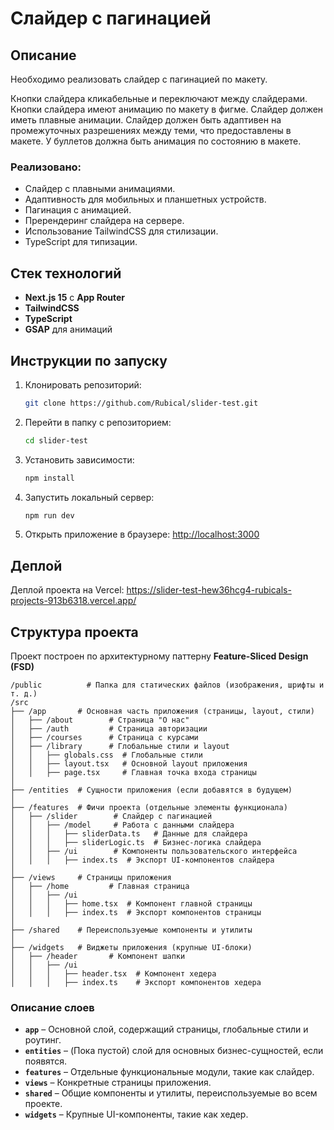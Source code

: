 # Слайдер с пагинацией

## Описание

Необходимо реализовать слайдер с пагинацией по макету.

Кнопки слайдера кликабельные и переключают между слайдерами.
Кнопки слайдера имеют анимацию по макету в фигме.
Слайдер должен иметь плавные анимации.
Слайдер должен быть адаптивен на промежуточных разрешениях между теми, что предоставлены в макете.
У буллетов должна быть анимация по состоянию в макете.


### Реализовано:
- Слайдер с плавными анимациями.
- Адаптивность для мобильных и планшетных устройств.
- Пагинация с анимацией.
- Пререндеринг слайдера на сервере.
- Использование TailwindCSS для стилизации.
- TypeScript для типизации.

## Стек технологий
- **Next.js 15** с **App Router**
- **TailwindCSS**
- **TypeScript**
- **GSAP** для анимаций

## Инструкции по запуску

1. Клонировать репозиторий:
    ```bash
    git clone https://github.com/Rubical/slider-test.git
    ```
   
2. Перейти в папку с репозиторием:
    ```bash
    cd slider-test
    ```

3. Установить зависимости:
    ```bash
    npm install
    ```

4. Запустить локальный сервер:
    ```bash
    npm run dev
    ```

5. Открыть приложение в браузере:
   [http://localhost:3000](http://localhost:3000)

## Деплой

Деплой проекта на Vercel:
https://slider-test-hew36hcg4-rubicals-projects-913b6318.vercel.app/


## Структура проекта

Проект построен по архитектурному паттерну **Feature-Sliced Design (FSD)**

```
/public          # Папка для статических файлов (изображения, шрифты и т. д.)
/src            
├── /app       # Основная часть приложения (страницы, layout, стили)
│   ├── /about        # Страница "О нас"
│   ├── /auth         # Страница авторизации
│   ├── /courses      # Страница с курсами
│   ├── /library      # Глобальные стили и layout
│   │   ├── globals.css  # Глобальные стили
│   │   ├── layout.tsx   # Основной layout приложения
│   │   ├── page.tsx     # Главная точка входа страницы
│
├── /entities  # Сущности приложения (если добавятся в будущем)
│
├── /features  # Фичи проекта (отдельные элементы функционала)
│   ├── /slider        # Слайдер с пагинацией
│   │   ├── /model     # Работа с данными слайдера
│   │   │   ├── sliderData.ts   # Данные для слайдера
│   │   │   ├── sliderLogic.ts  # Бизнес-логика слайдера
│   │   ├── /ui        # Компоненты пользовательского интерфейса
│   │   │   ├── index.ts  # Экспорт UI-компонентов слайдера
│
├── /views     # Страницы приложения
│   ├── /home         # Главная страница
│   │   ├── /ui
│   │   │   ├── home.tsx  # Компонент главной страницы
│   │   │   ├── index.ts  # Экспорт компонентов страницы
│
├── /shared    # Переиспользуемые компоненты и утилиты
│
├── /widgets   # Виджеты приложения (крупные UI-блоки)
│   ├── /header       # Компонент шапки
│   │   ├── /ui
│   │   │   ├── header.tsx  # Компонент хедера
│   │   │   ├── index.ts    # Экспорт компонентов хедера
```

### Описание слоев
- **`app`** – Основной слой, содержащий страницы, глобальные стили и роутинг.
- **`entities`** – (Пока пустой) слой для основных бизнес-сущностей, если появятся.
- **`features`** – Отдельные функциональные модули, такие как слайдер.
- **`views`** – Конкретные страницы приложения.
- **`shared`** – Общие компоненты и утилиты, переиспользуемые во всем проекте.
- **`widgets`** – Крупные UI-компоненты, такие как хедер.




